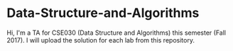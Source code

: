 # Data-Structure-and-Algorithms
Hi, I'm a TA for CSE030 (Data Structure and Algorithms) this semester (Fall 2017).
I will upload the solution for each lab from this repository.
